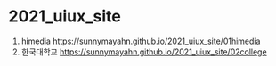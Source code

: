 # 2021_uiux_site
1. himedia https://sunnymayahn.github.io/2021_uiux_site/01himedia
1. 한국대학교 https://sunnymayahn.github.io/2021_uiux_site/02college


